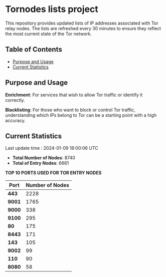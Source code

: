 # Tornodes lists project

This repository provides updated lists of IP addresses associated with Tor relay nodes. The lists are refreshed every 30 minutes to ensure they reflect the most current state of the Tor network.

## Table of Contents

- [Purpose and Usage](#purpose-and-usage)
- [Current Statistics](#current-statistics)


## Purpose and Usage

**Enrichment**: For services that wish to allow Tor traffic or identify it correctly.

**Blacklisting**: For those who want to block or control Tor traffic, understanding which IPs belong to Tor can be a starting point with a high accuracy.

## Current Statistics

Last update time : 2024-01-09 18:00:06 UTC

- **Total Number of Nodes**: 8740
- **Total of Entry Nodes**: 6661

**TOP 10 PORTS USED FOR TOR ENTRY NODES**

| **Port** | **Number of Nodes** |
|------|-----------------|
| **443**   | 2228  |
| **9001**   | 1765  |
| **9000**   | 338  |
| **9100**   | 295  |
| **80**   | 175  |
| **8443**   | 171  |
| **143**   | 105  |
| **9002**   | 99  |
| **110**   | 90  |
| **8080**   | 58  |

